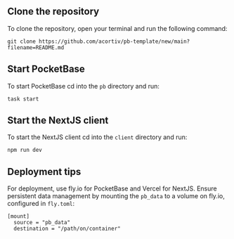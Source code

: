 ## Clone the repository
To clone the repository, open your terminal and run the following command:

```
git clone https://github.com/acortiv/pb-template/new/main?filename=README.md
```

## Start PocketBase
To start PocketBase cd into the `pb` directory and run:

```
task start
```

## Start the NextJS client
To start the NextJS client cd into the `client` directory and run:

```
npm run dev
```

## Deployment tips
For deployment, use fly.io for PocketBase and Vercel for NextJS. Ensure persistent data management by mounting the `pb_data` to a volume on fly.io, configured in `fly.toml`:

```
[mount]
  source = "pb_data"
  destination = "/path/on/container"
```
